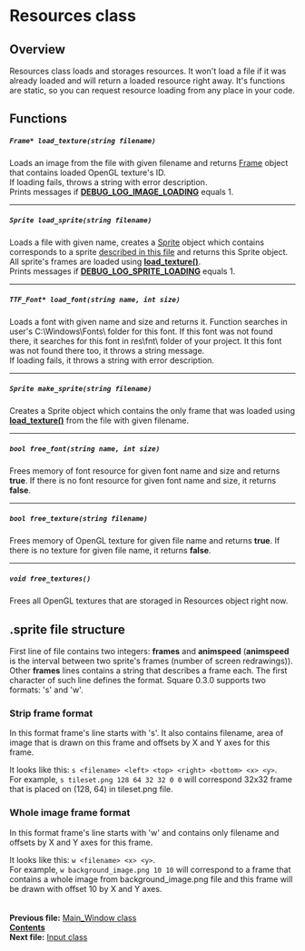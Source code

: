 ﻿# Resources class

## Overview

Resources class loads and storages resources. It won't load a file if it was already loaded and will return a loaded resource right away. It's functions are static, so you can request resource loading from any place in your code.

## Functions

##### `Frame* load_texture(string filename)`
Loads an image from the file with given filename and returns [Frame](12_Frame.md) object that contains loaded OpenGL texture's ID.  
If loading fails, throws a string with error description.  
Prints messages if **[DEBUG_LOG_IMAGE_LOADING](22_settings_h.md#debug_log_image_loading)** equals 1.  

----
##### `Sprite load_sprite(string filename)`
Loads a file with given name, creates a [Sprite](15_Sprite.md) object which contains corresponds to a sprite [described in this file](07_Resources.md#sprite-file-structure) and returns this Sprite object. All sprite's frames are loaded using **[load_texture()](07_Resources.md#frame-load_texturestring-filename)**.  
Prints messages if **[DEBUG_LOG_SPRITE_LOADING](22_settings_h.md#debug_log_sprite_loading)** equals 1. 

----
##### `TTF_Font* load_font(string name, int size)`
Loads a font with given name and size and returns it. Function searches in user's C:\Windows\Fonts\ folder for this font. If this font was not found there, it searches for this font in res\fnt\ folder of your project. It this font was not found there too, it throws a string message.  
If loading fails, it throws a string with error description.  

----
##### `Sprite make_sprite(string filename)`
Creates a Sprite object which contains the only frame that was loaded using **[load_texture()](07_Resources.md#frame-load_texturestring-filename)** from the file with given filename.  

----
##### `bool free_font(string name, int size)`
Frees memory of font resource for given font name and size and returns **true**. If there is no font resource for given font name and size, it returns **false**.  

----
##### `bool free_texture(string filename)`
Frees memory of OpenGL texture for given file name and returns **true**. If there is no texture for given file name, it returns **false**.    

----
##### `void free_textures()`
Frees all OpenGL textures that are storaged in Resources object right now.

## .sprite file structure

First line of file contains two integers: **frames** and **animspeed** (**animspeed** is the interval between two sprite's frames (number of screen redrawings)).  
Other **frames** lines contains a string that describes a frame each. The first character of such line defines the format. Square 0.3.0 supports two formats: 's' and 'w'.  

### Strip frame format

In this format frame's line starts with 's'. It also contains filename, area of image that is drawn on this frame and offsets by X and Y axes for this frame.  

It looks like this: `s <filename> <left> <top> <right> <bottom> <x> <y>`.  
For example, `s tileset.png 128 64 32 32 0 0` will correspond 32x32 frame that is placed on (128, 64) in tileset.png file.  

### Whole image frame format

In this format frame's line starts with 'w' and contains only filename and offsets by X and Y axes for this frame.  

It looks like this: `w <filename> <x> <y>`.  
For example, `w background_image.png 10 10` will correspond to a frame that contains a whole image from background_image.png file and this frame will be drawn with offset 10 by X and Y axes.  
   
   
**Previous file:** [Main_Window class](06_Main_Window.md)  
**[Contents](00_Contents.md)**  
**Next file:** [Input class](08_Input.md)
